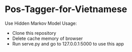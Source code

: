 # Pos-Tagger-for-Vietnamese
Use Hidden Markov Model
Usage:
- Clone this repository
- Delete cache memory of browser
- Run serve.py and go to 127.0.0.1:5000 to use this app
